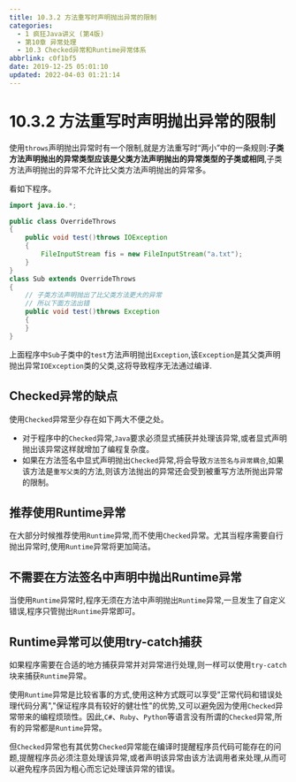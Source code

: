 ```yaml
---
title: 10.3.2 方法重写时声明抛出异常的限制
categories: 
  - 1 疯狂Java讲义 (第4版)
  - 第10章 异常处理
  - 10.3 Checked异常和Runtime异常体系
abbrlink: c0f1bf5
date: 2019-12-25 05:01:10
updated: 2022-04-03 01:21:14
---
```

# 10.3.2 方法重写时声明抛出异常的限制
使用`throws`声明抛出异常时有一个限制,就是方法重写时“两小”中的一条规则:**子类方法声明抛出的异常类型应该是父类方法声明抛出的异常类型的子类或相同**,子类方法声明抛出的异常不允许比父类方法声明抛出的异常多。

看如下程序。
```java
import java.io.*;

public class OverrideThrows
{
    public void test()throws IOException
    {
        FileInputStream fis = new FileInputStream("a.txt");
    }
}
class Sub extends OverrideThrows
{
    // 子类方法声明抛出了比父类方法更大的异常
    // 所以下面方法出错
    public void test()throws Exception
    {
    }
}
```
上面程序中`Sub`子类中的`test`方法声明抛出`Exception`,该`Exception`是其父类声明抛出异常`IOException`类的父类,这将导致程序无法通过编译.
## Checked异常的缺点 ##
使用`Checked`异常至少存在如下两大不便之处。
- 对于程序中的`Checked`异常,`Java`要求必须显式捕获并处理该异常,或者显式声明抛出该异常这样就增加了编程复杂度。
- 如果在方法签名中显式声明抛出`Checked`异常,将会导致`方法签名与异常耦合`,如果该方法是`重写父类`的方法,则该方法抛出的异常还会受到被重写方法所抛出异常的限制。

## 推荐使用Runtime异常 ##
在大部分时候推荐使用`Runtime`异常,而不使用`Checked`异常。尤其当程序需要自行抛出异常时,使用`Runtime`异常将更加简洁。
## 不需要在方法签名中声明中抛出Runtime异常 ##
当使用`Runtime`异常时,程序无须在方法中声明抛出`Runtime`异常,一旦发生了自定义错误,程序只管抛出`Runtime`异常即可。
## Runtime异常可以使用try-catch捕获 ##
如果程序需要在合适的地方捕获异常并对异常进行处理,则一样可以使用`try-catch`块来捕获`Runtime`异常。

使用`Runtime`异常是比较省事的方式,使用这种方式既可以享受"正常代码和错误处理代码分离","保证程序具有较好的健壮性"的优势,又可以避免因为使用`Checked`异常带来的编程烦琐性。因此,`C#`、`Ruby`、`Python`等语言没有所谓的`Checked`异常,所有的异常都是`Runtime`异常。

但`Checked`异常也有其优势`Checked`异常能在编译时提醒程序员代码可能存在的问题,提醒程序员必须注意处理该异常,或者声明该异常由该方法调用者来处理,从而可以避免程序员因为粗心而忘记处理该异常的错误。


